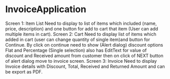 # InvoiceApplication
Screen 1: Item List
Need to display to list of items which included (name, price, description) and one button for
add to cart that item (User can add multiple items in cart).
Screen 2: Cart
Need to display list of items which added in cart (user can change quantity of single item)and
button for Continue. By click on continue need to show (Alert dialog) discount options Flat and
Percentage (Single selection) also has EditText for value of discount and Received amount from
customer then on click of NEXT button of alert dialog move to invoice screen.
Screen 3: Invoice
Need to display Invoice details with Discount, Total, Received and Returned Amount and can be
export as PDF.
